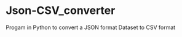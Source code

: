 Json-CSV_converter
==================
Progam in Python to convert a JSON format Dataset to CSV format
